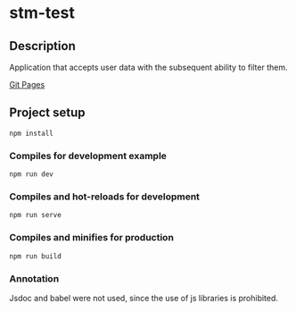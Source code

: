# stm-test

## Description

Application that accepts user data with the subsequent ability to filter them.

[Git Pages](https://slambeable.github.io/stm-test/)

## Project setup
```
npm install
```

### Compiles for development example
```
npm run dev
```

### Compiles and hot-reloads for development
```
npm run serve
```

### Compiles and minifies for production
```
npm run build
```

### Annotation
Jsdoc and babel were not used, since the use of js libraries is prohibited.
